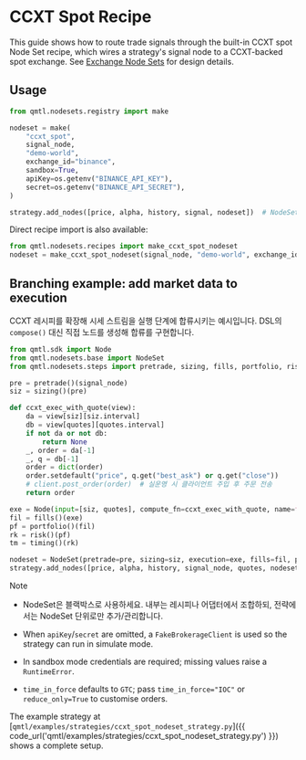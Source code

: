 # CCXT Spot Recipe

This guide shows how to route trade signals through the built-in CCXT spot Node Set recipe,
which wires a strategy's signal node to a CCXT-backed spot exchange.
See [Exchange Node Sets](../architecture/exchange_node_sets.md) for design details.

## Usage

```python
from qmtl.nodesets.registry import make

nodeset = make(
    "ccxt_spot",
    signal_node,
    "demo-world",
    exchange_id="binance",
    sandbox=True,
    apiKey=os.getenv("BINANCE_API_KEY"),
    secret=os.getenv("BINANCE_API_SECRET"),
)

strategy.add_nodes([price, alpha, history, signal, nodeset])  # NodeSet accepted directly
```

Direct recipe import is also available:

```python
from qmtl.nodesets.recipes import make_ccxt_spot_nodeset
nodeset = make_ccxt_spot_nodeset(signal_node, "demo-world", exchange_id="binance")
```

## Branching example: add market data to execution

CCXT 레시피를 확장해 시세 스트림을 실행 단계에 합류시키는 예시입니다. DSL의 `compose()` 대신 직접 노드를 생성해 합류를 구현합니다.

```python
from qmtl.sdk import Node
from qmtl.nodesets.base import NodeSet
from qmtl.nodesets.steps import pretrade, sizing, fills, portfolio, risk, timing

pre = pretrade()(signal_node)
siz = sizing()(pre)

def ccxt_exec_with_quote(view):
    da = view[siz][siz.interval]
    db = view[quotes][quotes.interval]
    if not da or not db:
        return None
    _, order = da[-1]
    _, q = db[-1]
    order = dict(order)
    order.setdefault("price", q.get("best_ask") or q.get("close"))
    # client.post_order(order)  # 실운영 시 클라이언트 주입 후 주문 전송
    return order

exe = Node(input=[siz, quotes], compute_fn=ccxt_exec_with_quote, name=f"{siz.name}_exec", interval=siz.interval, period=1)
fil = fills()(exe)
pf = portfolio()(fil)
rk = risk()(pf)
tm = timing()(rk)

nodeset = NodeSet(pretrade=pre, sizing=siz, execution=exe, fills=fil, portfolio=pf, risk=rk, timing=tm)
strategy.add_nodes([price, alpha, history, signal_node, quotes, nodeset])
```

Note
- NodeSet은 블랙박스로 사용하세요. 내부는 레시피나 어댑터에서 조합하되, 전략에서는 NodeSet 단위로만 추가/관리합니다.

- When `apiKey`/`secret` are omitted, a `FakeBrokerageClient` is used so the strategy can run in simulate mode.
- In sandbox mode credentials are required; missing values raise a `RuntimeError`.
- `time_in_force` defaults to `GTC`; pass `time_in_force="IOC"` or `reduce_only=True` to customise orders.

The example strategy at
[`qmtl/examples/strategies/ccxt_spot_nodeset_strategy.py`]({{ code_url('qmtl/examples/strategies/ccxt_spot_nodeset_strategy.py') }})
shows a complete setup.

